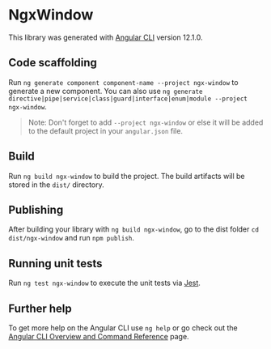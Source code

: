# NgxWindow

This library was generated with [Angular CLI](https://github.com/angular/angular-cli) version 12.1.0.

## Code scaffolding

Run `ng generate component component-name --project ngx-window` to generate a new component. You can also use `ng generate directive|pipe|service|class|guard|interface|enum|module --project ngx-window`.
> Note: Don't forget to add `--project ngx-window` or else it will be added to the default project in your `angular.json` file. 

## Build

Run `ng build ngx-window` to build the project. The build artifacts will be stored in the `dist/` directory.

## Publishing

After building your library with `ng build ngx-window`, go to the dist folder `cd dist/ngx-window` and run `npm publish`.

## Running unit tests

Run `ng test ngx-window` to execute the unit tests via [Jest](https://jestjs.io/).

## Further help

To get more help on the Angular CLI use `ng help` or go check out the [Angular CLI Overview and Command Reference](https://angular.io/cli) page.
